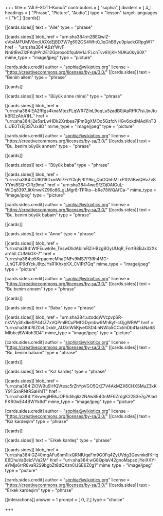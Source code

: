 +++
title = "AİLE-SDT1-Konu5"
contributors = [ "sophia",]
dividers = [ 4,]
headings = [ "Phrase", "Picture", "Audio",]
type = "lesson"
target-languages = [ "tr",]
[[cards]]

[[cards.sides]]
text = "Aile"
type = "phrase"

[[cards.sides]]
blob_href = "urn:sha384:m2BEQwlZ-eVbAMFUMV8ndUGXdEjBD7W7g692GS4Wht0_1qGhB9yu9pladkGRpgW7"
href = "urn:sha384:A9sYWvF-Nn9tBwZlzFKqhPn2E12Gproxo0fquMv1JrFLcnTvv8VjKHNUKu0ky60X"
mime_type = "image/jpeg"
type = "picture"

[cards.sides.credit]
author = "sophia@wikiotics.org"
license = "https://creativecommons.org/licenses/by-sa/3.0/"
[[cards.sides]]
text = "Benim ailem"
type = "phrase"

[[cards]]

[[cards.sides]]
text = "Büyük anne (nine)"
type = "phrase"

[[cards.sides]]
blob_href = "urn:sha384:EA2fRgs4knaMtezPLqWR7ZInL9oqLu5zadB0jApRffK7isiJjnJtukBR2zAhA1H_"
href = "urn:sha384:j2e5srLwHDk2Xrtbea7jPmBgXMOq5GzfcNHGv6ckdMAdKnT3LiUE0TxEj3S7Ux8D"
mime_type = "image/jpeg"
type = "picture"

[cards.sides.credit]
author = "sophia@wikiotics.org"
license = "https://creativecommons.org/licenses/by-sa/3.0/"
[[cards.sides]]
text = "Bu, benim büyük annem"
type = "phrase"

[[cards]]

[[cards.sides]]
text = "Büyük baba"
type = "phrase"

[[cards.sides]]
blob_href = "urn:sha384:CU9019DxmWr7FrYClqEjRtY9iq_QaOQhhMLrE1GViBwQHvZv8YYmj8SQ-CIRz9mu"
href = "urn:sha384:4weSfZOjOAIGuL-WIDq8397_IitXmwKZ96o86_gLMgr8-TFRto--bRe78WQAfCa-"
mime_type = "image/jpeg"
type = "picture"

[cards.sides.credit]
author = "sophia@wikiotics.org"
license = "https://creativecommons.org/licenses/by-sa/3.0/"
[[cards.sides]]
text = "Bu, benim büyük babam"
type = "phrase"

[[cards]]

[[cards.sides]]
text = "Anne"
type = "phrase"

[[cards.sides]]
blob_href = "urn:sha384:WtFEuwk9e_TnswDIidAbimRZiHBzgBGyUUqR_FnrtR8BJx32Xkah1IdLCUMkOX-7"
href = "urn:sha384:p5KrpacmcMhaDNFv9MS7P3Rh4MG-_LhQTJP9dYckJ8tzJYsR1KhxbKX_CVlPt7Qq"
mime_type = "image/jpeg"
type = "picture"

[cards.sides.credit]
author = "sophia@wikiotics.org"
license = "https://creativecommons.org/licenses/by-sa/3.0/"
[[cards.sides]]
text = "Bu benim annem"
type = "phrase"

[[cards]]

[[cards.sides]]
text = "Baba"
type = "phrase"

[[cards.sides]]
blob_href = "urn:sha384:uzodqWVcpvp6R-nkVVyShxlkeXP44tZ7xVQPmlRCuPMfGDymbw9MhByf-cOjgWRW"
href = "urn:sha384:RIZ0vLDxidr_AU3riW5KjveGSD4ihNWla5CCckhDb41askNa68MIbbej6W4bh3D4"
mime_type = "image/jpeg"
type = "picture"

[cards.sides.credit]
author = "sophia@wikiotics.org"
license = "https://creativecommons.org/licenses/by-sa/3.0/"
[[cards.sides]]
text = "Bu, benim babam"
type = "phrase"

[[cards]]

[[cards.sides]]
text = "Kız kardeş"
type = "phrase"

[[cards.sides]]
blob_href = "urn:sha384:ZiOW9u9HfQVtesc5rZhYpVGO5QrZ7V4AkMZX6CHXSMuZ3kKY91iSxnRNtRSaHhlT"
href = "urn:sha384:YSvwvglHBkJOPSdihqliz2NAwSE40nMF6ZrdgK2283e7g7AIadFKR0wE44BWYk9d"
mime_type = "image/jpeg"
type = "picture"

[cards.sides.credit]
author = "sophia@wikiotics.org"
license = "https://creativecommons.org/licenses/by-sa/3.0/"
[[cards.sides]]
text = "Kız kardeşim"
type = "phrase"

[[cards]]

[[cards.sides]]
text = "Erkek kardeş"
type = "phrase"

[[cards.sides]]
blob_href = "urn:sha384:GZ40mqAFu6nm1lixQRNIUqeFm9G0Fq4ZyUVdg3GevmkdfKHqE6DhuVaBeicVVa2M"
href = "urn:sha384:wG8QpIaV42gnoMapsdIjYeiXKY-eYMjs6rrR8vaR2S9bgbZt8dQXzn0IJSE6Z0g1"
mime_type = "image/jpeg"
type = "picture"

[cards.sides.credit]
author = "sophia@wikiotics.org"
license = "https://creativecommons.org/licenses/by-sa/3.0/"
[[cards.sides]]
text = "Erkek kardeşim"
type = "phrase"

[[interactions]]
answer = 1
prompt = [ 0, 2,]
type = "choice"

+++
